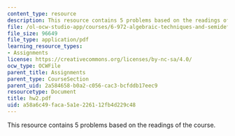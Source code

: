 ```yaml
---
content_type: resource
description: This resource contains 5 problems based on the readings of the course.
file: /ol-ocw-studio-app/courses/6-972-algebraic-techniques-and-semidefinite-optimization-spring-2006/a58a6c49faca5a1e226112fb4d229c48_hw2.pdf
file_size: 96649
file_type: application/pdf
learning_resource_types:
- Assignments
license: https://creativecommons.org/licenses/by-nc-sa/4.0/
ocw_type: OCWFile
parent_title: Assignments
parent_type: CourseSection
parent_uid: 2a584658-b0a2-c056-cac3-bcfddb17eec9
resourcetype: Document
title: hw2.pdf
uid: a58a6c49-faca-5a1e-2261-12fb4d229c48
---
```

This resource contains 5 problems based on the readings of the course.